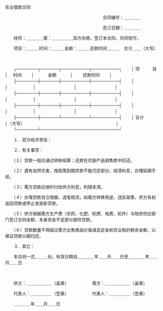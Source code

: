



农业借款合同



 

　　　　　　　　　　　　　　　　　　　　　　　合同编号：＿＿＿＿

　　　　　　　　　　　　　　　　　　　　　　　签订日期：＿＿＿＿　　

　　经供：＿＿＿＿需：＿＿＿＿＿双方协商，签订本合同，共同信守。

　　项目：＿＿＿时间：＿＿＿金额：＿＿＿还款时间＿＿＿　合计＿＿（大写）

　　


　　┌───────┬──────┬─────────┬─────────┐
　　│ 项　　　目　 │　 时间　　 │　　　 金额　　　 │　　 还款时间　　 │
　　├───────┼──────┼─────────┼─────────┤
　　│　　　　　　　│　　　　　　│　　　　　　　　　│　　　　　　　　　│
　　├───────┼──────┼─────────┼─────────┤
　　│　　　　　　　│　　　　　　│　　　　　　　　　│　　　　　　　　　│
　　├───────┼──────┼─────────┼─────────┤
　　│　　　　　　　│　　　　　　│　　　　　　　　　│　　　　　　　　　│
　　├───────┼──────┴─────────┴─────────┤
　　│ 合计　　　　 │（大写）　　　　　　　　　　　　　　　　　　　　　　│
　　└───────┴──────────────────────────┘
　　


　　１．双方经济责任：

　　２．有关事项：

　　（１）贷款一般应通过转帐结算；还款在农副产品销售款中扣还。

　　（２）遇有自然灾害，按政策到期贷款不能归还部分，结清利息，办理延期手续。

　　（３）需方贷款应按时付给供方利息，利随本清。

　　（４）办理贷款另立借据，逐笔核贷。如需方转移用途，违反政策，供方有权追回贷款或停止发放新贷款。

　　（５）供方根据需方生产费（农药、化肥、机燃、电费、机件）与物资供应部门签订合同金额，本身资金不足部分提供贷款。

　　（６）贷款数量不得超过需方出售商品价值减去定金和农业税的剩余金额，以保证贷款以期归还。

　　３．其它：

　　本合同一式＿＿＿份。有效日期自＿＿＿＿年＿＿月＿＿日至＿＿＿＿年＿＿月＿＿日

　　

　　供方：＿＿＿＿＿＿（盖章）　　　　　　需方：＿＿＿＿＿＿（盖章）

　　代表人：＿＿＿＿＿（签章）　　　　　　代表人：＿＿＿＿＿（签章）　　　　　　　　　　　　　　　　　　　　　　　　　

　　＿＿＿＿年＿＿月＿＿日

　　
